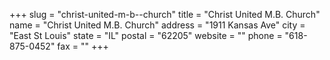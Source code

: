 +++
slug = "christ-united-m-b--church"
title = "Christ United M.B. Church"
name = "Christ United M.B. Church"
address = "1911 Kansas Ave"
city = "East St Louis"
state = "IL"
postal = "62205"
website = ""
phone = "618-875-0452"
fax = ""
+++
